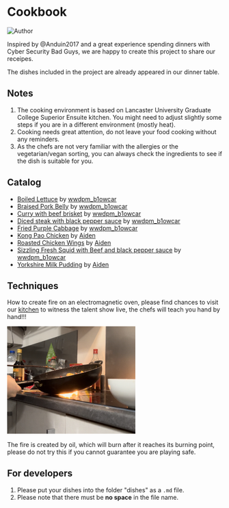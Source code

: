 # Cookbook

![Author](https://img.shields.io/badge/Author-Bad%20Guys%20Group-blue)

Inspired by @Anduin2017 and a great experience spending dinners with Cyber Security Bad Guys, we are happy to create this project to share our receipes.

The dishes included in the project are already appeared in our dinner table.

## Notes

1. The cooking environment is based on Lancaster University Graduate College Superior Ensuite kitchen. You might need to adjust slightly some steps if you are in a different environment (mostly heat).
2. Cooking needs great attention, do not leave your food cooking without any reminders.
3. As the chefs are not very familiar with the allergies or the vegetarian/vegan sorting, you can always check the ingredients to see if the dish is suitable for you. 

## Catalog
- [Boiled Lettuce](dishes/Boiled_Lettuce.md) by [wwdpm_b1owcar](https://github.com/b1owcar)
- [Braised Pork Belly](dishes/Braised-Pork-Belly.md) by [wwdpm_b1owcar](https://github.com/b1owcar)
- [Curry with beef brisket](dishes/Curry_with_beef_brisket.md) by [wwdpm_b1owcar](https://github.com/b1owcar)
- [Diced steak with black pepper sauce](dishes/Diced-steak-with-black-pepper-sauce.md) by [wwdpm_b1owcar](https://github.com/b1owcar)
- [Fried Purple Cabbage](dishes/Fried_Purple_Cabbage.md) by [wwdpm_b1owcar](https://github.com/b1owcar)
- [Kong Pao Chicken](dishes/Gong-Bao-Ji-Ding.md) by [Aiden](https://github.com/Aiden-L)
- [Roasted Chicken Wings](dishes/Roasted-Chicken-Wings.md) by [Aiden](https://github.com/Aiden-L)
- [Sizzling Fresh Squid with Beef and black pepper sauce](dishes/Sizzling-Fresh-Squid-and-Beef-with-black-pepper-sauce.md) by [wwdpm_b1owcar](https://github.com/b1owcar)
- [Yorkshire Milk Pudding](dishes/Yorkshire-Milk-Pudding.md) by [Aiden](https://github.com/Aiden-L)

## Techniques

How to create fire on an electromagnetic oven, please find chances to visit our [kitchen](https://use.mazemap.com/#v=1&config=lancaster&zlevel=1&center=-2.786763,54.004061&zoom=18.5&campusid=341&sharepoitype=point&sharepoi=-2.78638%2C54.00420) to witness the talent show live, the chefs will teach you hand by hand!!!

<div>
	<img src="imgs/index/fire.jpg" style="width: 300px"/>
</div>

The fire is created by oil, which will burn after it reaches its burning point, please do not try this if you cannot guarantee you are playing safe.

## For developers
1. Please put your dishes into the folder "dishes" as a `.md` file.
2. Please note that there must be __no space__ in the file name.
